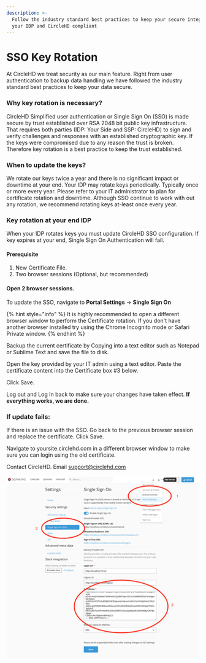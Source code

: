 ```yaml
---
description: >-
  Follow the industry standard best practices to keep your secure integration of
  your IDP and CircleHD compliant
---
```


# SSO Key Rotation

At CircleHD we treat security as our main feature. Right from user authentication to backup data handling we have followed the industry standard best practices to keep your data secure.

### Why key rotation is necessary?

CircleHD Simplified user authentication or Single Sign On \(SSO\) is made secure by trust established over RSA 2048 bit public key infrastructure. That requires both parties \(IDP: Your Side and SSP: CircleHD\) to sign and verify challenges and responses with an established cryptographic key. If the keys were compromised due to any reason the trust is broken. Therefore key rotation is a best practice to keep the trust established.

### When to update the keys?

We rotate our keys twice a year and there is no significant impact or downtime at your end. Your IDP may rotate keys periodically. Typically once or more every year. Please refer to your IT administrator to plan for certificate rotation and downtime. Although SSO continue to work with out any rotation, we recommend rotating keys at-least once every year.

### Key rotation at your end IDP

When your IDP rotates keys you must update CircleHD SSO configuration. If key expires at your end, Single Sign On Authentication will fail.

#### Prerequisite

1. New Certificate File.
2. Two browser sessions \(Optional, but recommended\)

#### **Open 2 browser sessions.**

To update the SSO, navigate to **Portal Settings** -&gt; **Single Sign On**

{% hint style="info" %}
It is highly recommended to open a different browser window to perform the Certificate rotation. If you don't have another browser installed try using the Chrome Incognito mode or Safari Private window.
{% endhint %}

Backup the current certificate by Copying into a text editor such as Notepad or Sublime Text and save the file to disk.

Open the key provided by your IT admin using a text editor. Paste the certificate content into the Certificate box \#3 below.

Click Save.

Log out and Log In back to make sure your changes have taken effect. **If everything works, we are done.**

### If update fails:

If there is an issue with the SSO. Go back to the previous browser session and replace the certificate. Click Save.

Navigate to yoursite.circlehd.com in a different browser window to make sure you can login using the old certificate.

Contact CircleHD. Email support@circlehd.com

![](../.gitbook/assets/screen-shot-2018-08-20-at-1.31.57-pm.png)

